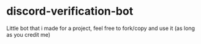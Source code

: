 # discord-verification-bot
Little bot that i made for a project, feel free to fork/copy and use it (as long as you credit me)
